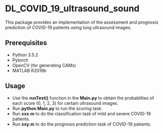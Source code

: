 # DL_COVID_19_ultrasound_sound
This package provides an implementation of the assessment and prognosis prediction of COVID-19 patients using lung ultrasound images.

## Prerequisites
* Python 3.5.2
* Pytorch
* OpenCV (for generating CAMs)
* MATLAB R2019b

## Usage
* Use the **runTest()** function in the **Main.py** to obtain the probablities of each score (0, 1, 2, 3) for certain ultrasound images.
* Run **python Main.py** to run the scoring task.
* Run **xxx.m** to do the classification task of mild and severe COVID-19 patients.
* Run **xxy.m** to do the prognosis prediction task of COVID-19 patients.
